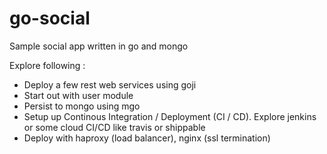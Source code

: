 go-social
=========

Sample social app written in go and mongo

Explore following :

- Deploy a few rest web services using goji
- Start out with user module
- Persist to mongo using mgo
- Setup up Continous Integration / Deployment (CI / CD). Explore jenkins or some cloud CI/CD like travis or shippable
- Deploy with haproxy (load balancer), nginx (ssl termination)
